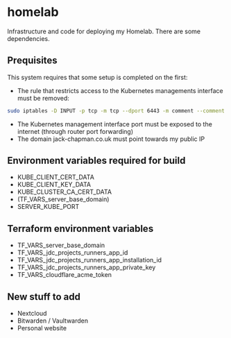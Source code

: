 # homelab

Infrastructure and code for deploying my Homelab. There are some dependencies.

## Prequisites

This system requires that some setup is completed on the first:
* The rule that restricts access to the Kubernetes managements interface must be removed:

```sh
sudo iptables -D INPUT -p tcp -m tcp --dport 6443 -m comment --comment "iX Custom Rule to drop connection requests to k8s cluster from external sources" -j DROP
```

* The Kubernetes management interface port must be exposed to the internet (through router port forwarding)
* The domain jack-chapman.co.uk must point towards my public IP

## Environment variables required for build

* KUBE_CLIENT_CERT_DATA
* KUBE_CLIENT_KEY_DATA
* KUBE_CLUSTER_CA_CERT_DATA
* (TF_VARS_server_base_domain)
* SERVER_KUBE_PORT

## Terraform environment variables

* TF_VARS_server_base_domain
* TF_VARS_jdc_projects_runners_app_id
* TF_VARS_jdc_projects_runners_app_installation_id
* TF_VARS_jdc_projects_runners_app_private_key
* TF_VARS_cloudflare_acme_token

## New stuff to add

* Nextcloud
* Bitwarden / Vaultwarden
* Personal website
